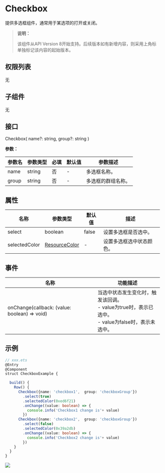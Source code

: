 # Checkbox

提供多选框组件，通常用于某选项的打开或关闭。

>  **说明：**
>
>  该组件从API Version 8开始支持。后续版本如有新增内容，则采用上角标单独标记该内容的起始版本。

## 权限列表

无

## 子组件

无

## 接口

Checkbox( name?: string,  group?: string )

**参数：** 

| 参数名   | 参数类型   | 必填   | 默认值  | 参数描述      |
| ----- | ------ | ---- | ---- | --------- |
| name  | string | 否    | -    | 多选框名称。    |
| group | string | 否    | -    | 多选框的群组名称。 |

## 属性

| 名称            | 参数类型  | 默认值   | 描述           |
| ------------- | ----- | ----- | ------------ |
| select        | boolean  | false | 设置多选框是否选中。   |
| selectedColor | [ResourceColor](ts-types.md#resourcecolor8) | -     | 设置多选框选中状态颜色。 |

## 事件

| 名称                                       | 功能描述                                     |
| ---------------------------------------- | ---------------------------------------- |
| onChange(callback: (value: boolean) => void) | 当选中状态发生变化时，触发该回调。<br>- value为true时，表示已选中。<br>- value为false时，表示未选中。 |

## 示例

```ts
// xxx.ets
@Entry
@Component
struct CheckboxExample {

  build() {
    Row() {
      Checkbox({name: 'checkbox1',  group: 'checkboxGroup'})
        .select(true)
        .selectedColor(0xed6f21)
        .onChange((value: boolean) => {
          console.info('Checkbox1 change is'+ value)
        })
      Checkbox({name: 'checkbox2',  group: 'checkboxGroup'})
        .select(false)
        .selectedColor(0x39a2db)
        .onChange((value: boolean) => {
          console.info('Checkbox2 change is'+ value)
        })
    }
  }
}
```


![](figures/checkbox.gif)